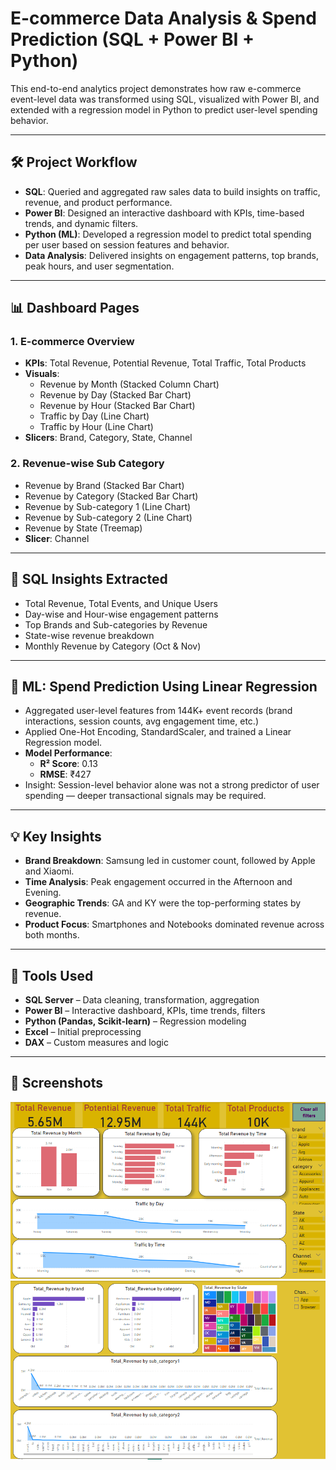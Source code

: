 # E-commerce Data Analysis & Spend Prediction (SQL + Power BI + Python)

This end-to-end analytics project demonstrates how raw e-commerce event-level data was transformed using SQL, visualized with Power BI, and extended with a regression model in Python to predict user-level spending behavior.

---

## 🛠 Project Workflow

- **SQL**: Queried and aggregated raw sales data to build insights on traffic, revenue, and product performance.
- **Power BI**: Designed an interactive dashboard with KPIs, time-based trends, and dynamic filters.
- **Python (ML)**: Developed a regression model to predict total spending per user based on session features and behavior.
- **Data Analysis**: Delivered insights on engagement patterns, top brands, peak hours, and user segmentation.

---

## 📊 Dashboard Pages

### **1. E-commerce Overview**
- **KPIs**: Total Revenue, Potential Revenue, Total Traffic, Total Products
- **Visuals**:
  - Revenue by Month (Stacked Column Chart)
  - Revenue by Day (Stacked Bar Chart)
  - Revenue by Hour (Stacked Bar Chart)
  - Traffic by Day (Line Chart)
  - Traffic by Hour (Line Chart)
- **Slicers**: Brand, Category, State, Channel

### **2. Revenue-wise Sub Category**
- Revenue by Brand (Stacked Bar Chart)
- Revenue by Category (Stacked Bar Chart)
- Revenue by Sub-category 1 (Line Chart)
- Revenue by Sub-category 2 (Line Chart)
- Revenue by State (Treemap)
- **Slicer**: Channel

---

## 🔎 SQL Insights Extracted
- Total Revenue, Total Events, and Unique Users
- Day-wise and Hour-wise engagement patterns
- Top Brands and Sub-categories by Revenue
- State-wise revenue breakdown
- Monthly Revenue by Category (Oct & Nov)

---

## 🤖 ML: Spend Prediction Using Linear Regression
- Aggregated user-level features from 144K+ event records (brand interactions, session counts, avg engagement time, etc.)
- Applied One-Hot Encoding, StandardScaler, and trained a Linear Regression model.
- **Model Performance**:  
  - **R² Score**: 0.13  
  - **RMSE**: ₹427  
- Insight: Session-level behavior alone was not a strong predictor of user spending — deeper transactional signals may be required.

---

## 💡 Key Insights
- **Brand Breakdown**: Samsung led in customer count, followed by Apple and Xiaomi.
- **Time Analysis**: Peak engagement occurred in the Afternoon and Evening.
- **Geographic Trends**: GA and KY were the top-performing states by revenue.
- **Product Focus**: Smartphones and Notebooks dominated revenue across both months.

---

## 🧰 Tools Used
- **SQL Server** – Data cleaning, transformation, aggregation
- **Power BI** – Interactive dashboard, KPIs, time trends, filters
- **Python (Pandas, Scikit-learn)** – Regression modeling
- **Excel** – Initial preprocessing
- **DAX** – Custom measures and logic

---

## 📸 Screenshots
![Ecommerce Dashboard Page 1](Dashboard_Page1_Ecommerce_Overview.png)
![Ecommerce Dashboard Page 2](Dashboard_Page2_Subcategory_wise_Revenue.png)
